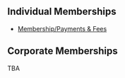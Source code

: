 Individual Memberships
----------------------

-   [Membership/Payments & Fees](Membership/Payments_&_Fees.md "wikilink")

Corporate Memberships
---------------------

TBA
